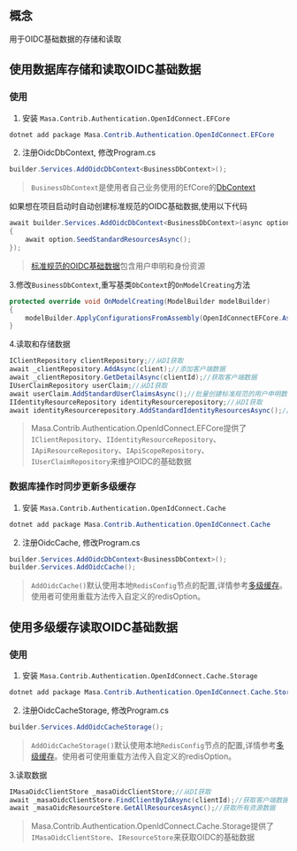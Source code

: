 ﻿## 概念

用于OIDC基础数据的存储和读取

## 使用数据库存储和读取OIDC基础数据

### 使用

1. 安装 `Masa.Contrib.Authentication.OpenIdConnect.EFCore`

```csharp 
dotnet add package Masa.Contrib.Authentication.OpenIdConnect.EFCore
```

2. 注册OidcDbContext, 修改Program.cs

```csharp 
builder.Services.AddOidcDbContext<BusinessDbContext>();
```

> `BusinessDbContext`是使用者自己业务使用的EfCore的[DbContext](https://learn.microsoft.com/en-us/dotnet/api/microsoft.entityframeworkcore.dbcontext?view=efcore-7.0)

如果想在项目启动时自动创建标准规范的OIDC基础数据,使用以下代码

```csharp 
await builder.Services.AddOidcDbContext<BusinessDbContext>(async option =>
{
    await option.SeedStandardResourcesAsync();
});
```
> [标准规范的OIDC基础数据](https://openid.net/specs/openid-connect-core-1_0.html#StandardClaims)包含用户申明和身份资源

3.修改`BusinessDbContext`,重写基类`DbContext`的`OnModelCreating`方法

```csharp 
protected override void OnModelCreating(ModelBuilder modelBuilder)
{
    modelBuilder.ApplyConfigurationsFromAssembly(OpenIdConnectEFCore.Assembly);
}
```

4.读取和存储数据

```csharp 
IClientRepository clientRepository;//从DI获取
await _clientRepository.AddAsync(client);//添加客户端数据
await _clientRepository.GetDetailAsync(clientId);//获取客户端数据
IUserClaimRepository userClaim;//从DI获取
await userClaim.AddStandardUserClaimsAsync();//批量创建标准规范的用户申明数据
IIdentityResourceRepository identityResourcerepository;//从DI获取
await identityResourcerepository.AddStandardIdentityResourcesAsync();//批量创建标准规范的身份资源数据
```
> Masa.Contrib.Authentication.OpenIdConnect.EFCore提供了`IClientRepository`、`IIdentityResourceRepository`、`IApiResourceRepository`、`IApiScopeRepository`、`IUserClaimRepository`来维护OIDC的基础数据

### 数据库操作时同步更新多级缓存

1. 安装 `Masa.Contrib.Authentication.OpenIdConnect.Cache`

```csharp 
dotnet add package Masa.Contrib.Authentication.OpenIdConnect.Cache
```

2. 注册OidcCache, 修改Program.cs

```csharp 
builder.Services.AddOidcDbContext<BusinessDbContext>();
builder.Services.AddOidcCache();
```

> `AddOidcCache()`默认使用本地`RedisConfig`节点的配置,详情参考[多级缓存](/framework/building-blocks/caching)。使用者可使用重载方法传入自定义的redisOption。

## 使用多级缓存读取OIDC基础数据

### 使用

1. 安装 `Masa.Contrib.Authentication.OpenIdConnect.Cache.Storage`

```csharp 
dotnet add package Masa.Contrib.Authentication.OpenIdConnect.Cache.Storage
```

2. 注册OidcCacheStorage, 修改Program.cs

```csharp 
builder.Services.AddOidcCacheStorage();
```

> `AddOidcCacheStorage()`默认使用本地`RedisConfig`节点的配置,详情参考[多级缓存](/framework/building-blocks/caching)。使用者可使用重载方法传入自定义的redisOption。

3.读取数据

```csharp 
IMasaOidcClientStore _masaOidcClientStore;//从DI获取
await _masaOidcClientStore.FindClientByIdAsync(clientId);//获取客户端数据
await _masaOidcResourceStore.GetAllResourcesAsync();//获取所有资源数据
```

> Masa.Contrib.Authentication.OpenIdConnect.Cache.Storage提供了`IMasaOidcClientStore`、`IResourceStore`来获取OIDC的基础数据